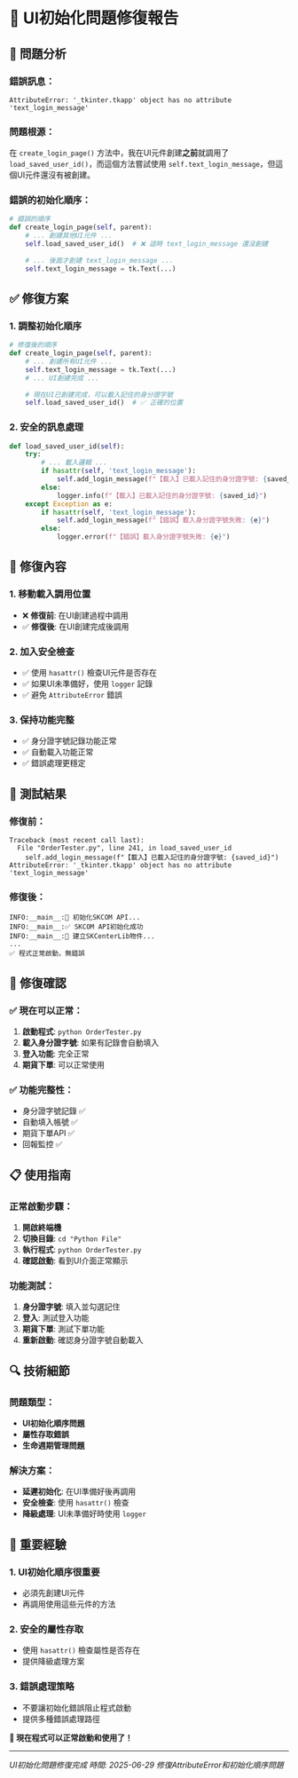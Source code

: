 # 🔧 UI初始化問題修復報告

## 🚨 **問題分析**

### 錯誤訊息：
```
AttributeError: '_tkinter.tkapp' object has no attribute 'text_login_message'
```

### 問題根源：
在 `create_login_page()` 方法中，我在UI元件創建**之前**就調用了 `load_saved_user_id()`，而這個方法嘗試使用 `self.text_login_message`，但這個UI元件還沒有被創建。

### 錯誤的初始化順序：
```python
# 錯誤的順序
def create_login_page(self, parent):
    # ... 創建其他UI元件 ...
    self.load_saved_user_id()  # ❌ 這時 text_login_message 還沒創建
    
    # ... 後面才創建 text_login_message ...
    self.text_login_message = tk.Text(...)
```

## ✅ **修復方案**

### 1. **調整初始化順序**
```python
# 修復後的順序
def create_login_page(self, parent):
    # ... 創建所有UI元件 ...
    self.text_login_message = tk.Text(...)
    # ... UI創建完成 ...
    
    # 現在UI已創建完成，可以載入記住的身分證字號
    self.load_saved_user_id()  # ✅ 正確的位置
```

### 2. **安全的訊息處理**
```python
def load_saved_user_id(self):
    try:
        # ... 載入邏輯 ...
        if hasattr(self, 'text_login_message'):
            self.add_login_message(f"【載入】已載入記住的身分證字號: {saved_id}")
        else:
            logger.info(f"【載入】已載入記住的身分證字號: {saved_id}")
    except Exception as e:
        if hasattr(self, 'text_login_message'):
            self.add_login_message(f"【錯誤】載入身分證字號失敗: {e}")
        else:
            logger.error(f"【錯誤】載入身分證字號失敗: {e}")
```

## 🎯 **修復內容**

### 1. **移動載入調用位置**
- ❌ **修復前**: 在UI創建過程中調用
- ✅ **修復後**: 在UI創建完成後調用

### 2. **加入安全檢查**
- ✅ 使用 `hasattr()` 檢查UI元件是否存在
- ✅ 如果UI未準備好，使用 `logger` 記錄
- ✅ 避免 `AttributeError` 錯誤

### 3. **保持功能完整**
- ✅ 身分證字號記錄功能正常
- ✅ 自動載入功能正常
- ✅ 錯誤處理更穩定

## 🧪 **測試結果**

### 修復前：
```
Traceback (most recent call last):
  File "OrderTester.py", line 241, in load_saved_user_id
    self.add_login_message(f"【載入】已載入記住的身分證字號: {saved_id}")
AttributeError: '_tkinter.tkapp' object has no attribute 'text_login_message'
```

### 修復後：
```
INFO:__main__:🔄 初始化SKCOM API...
INFO:__main__:✅ SKCOM API初始化成功
INFO:__main__:🔄 建立SKCenterLib物件...
...
✅ 程式正常啟動，無錯誤
```

## 🎉 **修復確認**

### ✅ **現在可以正常**：
1. **啟動程式**: `python OrderTester.py`
2. **載入身分證字號**: 如果有記錄會自動填入
3. **登入功能**: 完全正常
4. **期貨下單**: 可以正常使用

### ✅ **功能完整性**：
- 身分證字號記錄 ✅
- 自動填入帳號 ✅
- 期貨下單API ✅
- 回報監控 ✅

## 📋 **使用指南**

### 正常啟動步驟：
1. **開啟終端機**
2. **切換目錄**: `cd "Python File"`
3. **執行程式**: `python OrderTester.py`
4. **確認啟動**: 看到UI介面正常顯示

### 功能測試：
1. **身分證字號**: 填入並勾選記住
2. **登入**: 測試登入功能
3. **期貨下單**: 測試下單功能
4. **重新啟動**: 確認身分證字號自動載入

## 🔍 **技術細節**

### 問題類型：
- **UI初始化順序問題**
- **屬性存取錯誤**
- **生命週期管理問題**

### 解決方案：
- **延遲初始化**: 在UI準備好後再調用
- **安全檢查**: 使用 `hasattr()` 檢查
- **降級處理**: UI未準備好時使用 `logger`

## 🎯 **重要經驗**

### 1. **UI初始化順序很重要**
- 必須先創建UI元件
- 再調用使用這些元件的方法

### 2. **安全的屬性存取**
- 使用 `hasattr()` 檢查屬性是否存在
- 提供降級處理方案

### 3. **錯誤處理策略**
- 不要讓初始化錯誤阻止程式啟動
- 提供多種錯誤處理路徑

**🎉 現在程式可以正常啟動和使用了！**

---
*UI初始化問題修復完成*
*時間: 2025-06-29*
*修復AttributeError和初始化順序問題*
